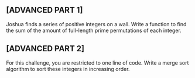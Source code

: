 ## [ADVANCED PART 1]

Joshua finds a series of positive integers on a wall. Write a function to find the sum of the amount of full-length prime permutations of each integer.

## [ADVANCED PART 2]

For this challenge, you are restricted to one line of code. Write a merge sort algorithm to sort these integers in increasing order.